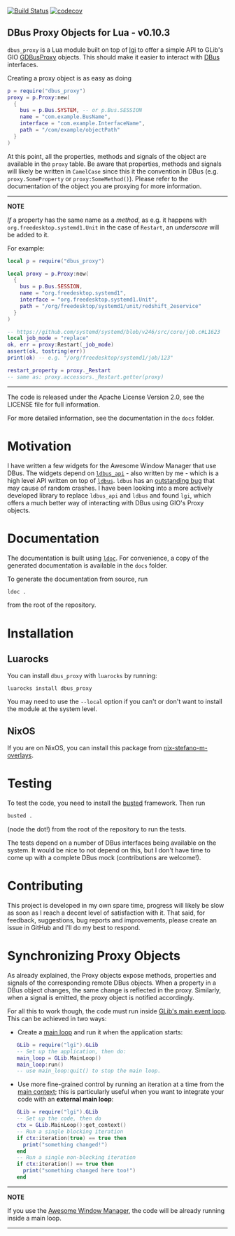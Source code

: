 [![Build
Status](https://travis-ci.com/stefano-m/lua-dbus_proxy.svg?branch=master)](https://travis-ci.com/stefano-m/lua-dbus_proxy)
[![codecov](https://codecov.io/gh/stefano-m/lua-dbus_proxy/branch/master/graph/badge.svg)](https://codecov.io/gh/stefano-m/lua-dbus_proxy)

DBus Proxy Objects for Lua - v0.10.3
--------------------------

`dbus_proxy` is a Lua module built on top
of [lgi](https://github.com/pavouk/lgi) to offer a simple API to GLib's
GIO
[GDBusProxy](https://developer.gnome.org/gio/stable/GDBusProxy.html#GDBusProxy.description)
objects. This should make it easier to interact
with [DBus](https://dbus.freedesktop.org/doc/dbus-tutorial.html) interfaces.

Creating a proxy object is as easy as doing

```lua
p = require("dbus_proxy")
proxy = p.Proxy:new(
  {
    bus = p.Bus.SYSTEM, -- or p.Bus.SESSION
    name = "com.example.BusName",
    interface = "com.example.InterfaceName",
    path = "/com/example/objectPath"
  }
)
```

At this point, all the properties, methods and signals of the object are
available in the `proxy` table.  Be aware that properties, methods and signals
will likely be written in `CamelCase` since this it the convention in DBus
(e.g. `proxy.SomeProperty` or `proxy:SomeMethod()`). Please refer to the
documentation of the object you are proxying for more information.

-----

**NOTE**

*If* a property has the same name as a *method*, as e.g. it happens with
`org.freedesktop.systemd1.Unit` in the case of `Restart`, an *underscore* will
be added to it.

For example:

``` lua
local p = require("dbus_proxy")

local proxy = p.Proxy:new(
  {
    bus = p.Bus.SESSION,
    name = "org.freedesktop.systemd1",
    interface = "org.freedesktop.systemd1.Unit",
    path = "/org/freedesktop/systemd1/unit/redshift_2eservice"
  }
)

-- https://github.com/systemd/systemd/blob/v246/src/core/job.c#L1623
local job_mode = "replace"
ok, err = proxy:Restart(_job_mode)
assert(ok, tostring(err))
print(ok) -- e.g. "/org/freedesktop/systemd1/job/123"

restart_property = proxy._Restart
-- same as: proxy.accessors._Restart.getter(proxy)
```

-----

The code is released under the Apache License Version 2.0, see the LICENSE file
for full information.

For more detailed information, see the documentation in the `docs` folder.


# Motivation

I have written a few widgets for the Awesome Window Manager that use DBus. The
widgets depend on [`ldbus_api`](https://github.com/stefano-m/lua-ldbus_api) -
also written by me - which is a high level API written on top
of [`ldbus`](https://github.com/daurnimator/ldbus/).  `ldbus` has
an [outstanding bug](https://github.com/daurnimator/ldbus/issues/6) that may
cause of random crashes.  I have been looking into a more actively developed
library to replace `ldbus_api` and `ldbus` and found `lgi`, which offers a much
better way of interacting with DBus using GIO's Proxy objects.

# Documentation

The documentation is built using [`ldoc`](stevedonovan.github.io/ldoc/). For
convenience, a copy of the generated documentation is available in the `docs`
folder.

To generate the documentation from source, run

```sh
ldoc .
```

from the root of the repository.

# Installation

## Luarocks

You can install `dbus_proxy` with `luarocks` by running:

```shell
luarocks install dbus_proxy
```

You may need to use the `--local` option if you can't or don't want to install
the module at the system level.

## NixOS

If you are on NixOS, you can install this package from
[nix-stefano-m-overlays](https://github.com/stefano-m/nix-stefano-m-nix-overlays).

# Testing

To test the code, you need to install
the [busted](http://olivinelabs.com/busted/) framework.  Then run

``` sh
busted .
```

(node the dot!) from the root of the repository to run the tests.

The tests depend on a number of DBus interfaces being available on the
system.  It would be nice to not depend on this, but I don't have time to come
up with a complete DBus mock (contributions are welcome!).


# Contributing

This project is developed in my own spare time, progress will likely be slow as
soon as I reach a decent level of satisfaction with it.  That said, for
feedback, suggestions, bug reports and improvements, please create an issue in
GitHub and I'll do my best to respond.


# Synchronizing Proxy Objects

As already explained, the Proxy objects expose methods, properties and signals
of the corresponding remote DBus objects.  When a property in a DBus object
changes, the same change is reflected in the proxy.  Similarly, when a signal
is emitted, the proxy object is notified accordingly.

For all this to work though, the code must run
inside
[GLib's main event loop](https://developer.gnome.org/glib/stable/glib-The-Main-Event-Loop.html#glib-The-Main-Event-Loop.description). This
can be achieved in two ways:

- Create
   a
   [main loop](https://developer.gnome.org/glib/stable/glib-The-Main-Event-Loop.html#GMainLoop) and
   run it when the application starts:

```lua
   GLib = require("lgi").GLib
   -- Set up the application, then do:
   main_loop = GLib.MainLoop()
   main_loop:run()
   -- use main_loop:quit() to stop the main loop.
```

- Use more fine-grained control by running an iteration at a time from
   the
   [main context](https://developer.gnome.org/glib/stable/glib-The-Main-Event-Loop.html#GMainContext);
   this is particularly useful when you want to integrate your code with an
   **external main loop**:

```lua
   GLib = require("lgi").GLib
   -- Set up the code, then do
   ctx = GLib.MainLoop():get_context()
   -- Run a single blocking iteration
   if ctx:iteration(true) == true then
     print("something changed!")
   end
   -- Run a single non-blocking iteration
   if ctx:iteration() == true then
     print("something changed here too!")
   end
```


--------

  **NOTE**

  If you use the [Awesome Window Manager](https://awesomewm.org/), the code
  will be already running inside a main loop.

--------
